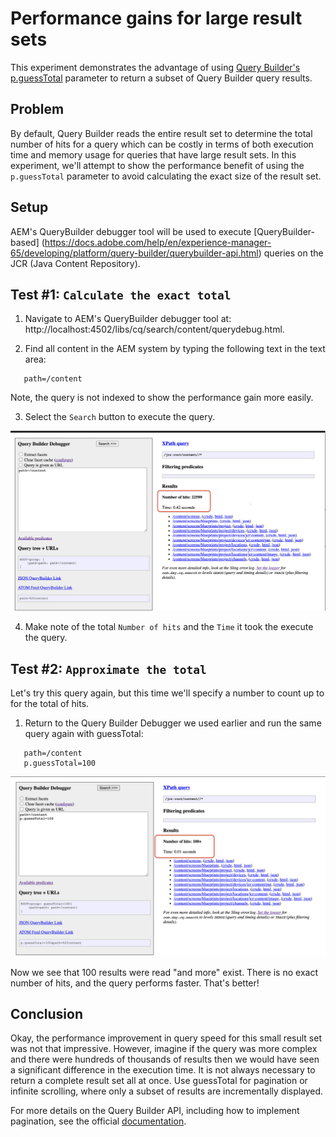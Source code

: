 # Performance gains for large result sets

This experiment demonstrates the advantage of using [Query Builder's p.guessTotal](https://docs.adobe.com/help/en/experience-manager-65/developing/platform/query-builder/querybuilder-api.html) parameter to return a subset of Query Builder query results.

## Problem

By default, Query Builder reads the entire result set to determine the total number of hits for a query which can be costly in terms of both execution time and memory usage for queries that have large result sets. In this experiment, we'll attempt to show the performance benefit of using the `p.guessTotal` parameter to avoid calculating the exact size of the result set.

## Setup

AEM's QueryBuilder debugger tool will be used to execute [QueryBuilder-based] (https://docs.adobe.com/help/en/experience-manager-65/developing/platform/query-builder/querybuilder-api.html) queries on the JCR (Java Content Repository).

## Test #1: `Calculate the exact total`

1. Navigate to AEM's QueryBuilder debugger tool at: http://localhost:4502/libs/cq/search/content/querydebug.html.

2. Find all content in the AEM system by typing the following text in the text area:

```
   path=/content
```
 
 Note, the query is not indexed to show the performance gain more easily.

3. Select the `Search` button to execute the query.

 <img src="../img/query-builder-debugger-exact-total.png">

4. Make note of the total `Number of hits` and the `Time` it took the execute the query.

## Test #2: `Approximate the total`

Let's try this query again, but this time we'll specify a number to count up to for the total of hits.

1. Return to the Query Builder Debugger we used earlier and run the same query again with guessTotal:

```
   path=/content
   p.guessTotal=100
```

<img src="../img/query-builder-debugger-more-total.png">

Now we see that 100 results were read "and more" exist. There is no exact number of hits, and the query performs faster. That's better!

## Conclusion

Okay, the performance improvement in query speed for this small result set was not that impressive. However, imagine if the query was more complex and there were hundreds of thousands of results then we would have seen a significant difference in the execution time. It is not always necessary to return a complete result set all at once. Use guessTotal for pagination or infinite scrolling, where only a subset of results are incrementally displayed.

For more details on the Query Builder API, including how to implement pagination, see the official [documentation](https://docs.adobe.com/help/en/experience-manager-65/developing/platform/query-builder/querybuilder-api.html).
